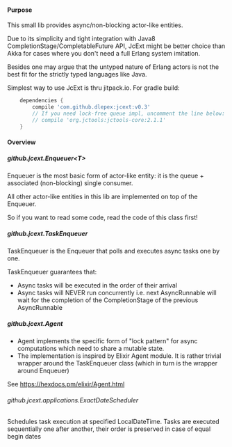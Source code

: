 #### Purpose
This small lib provides async/non-blocking actor-like entities.
 
Due to its simplicity and tight integration with Java8 CompletionStage/CompletableFuture API, JcExt might be  better choice 
than Akka for cases where you don't need a full Erlang system imitation. 

Besides one may argue that the untyped nature of Erlang actors is 
not the best fit for the strictly typed languages like Java.

Simplest way to use JcExt is thru jitpack.io. For gradle build: 
```groovy
	dependencies {
		compile 'com.github.dlepex:jcext:v0.3'
		// If you need lock-free queue impl, uncomment the line below:
		// compile 'org.jctools:jctools-core:2.1.1'
	}
```

#### Overview
##### github.jcext.Enqueuer&lt;T&gt;

Enqueuer is the most basic form of actor-like entity: it is the queue + associated (non-blocking) single consumer.

All other actor-like entities in this lib are implemented on top of the Enqueuer. 

So if you want to read some code, read the code of this class first!

##### github.jcext.TaskEnqueuer

TaskEnqueuer is the Enqueuer that polls and executes async tasks one by one.

TaskEnqueuer guarantees that:
 - Async tasks will be executed in the order of their arrival
 - Async tasks will NEVER run concurrently i.e. next AsyncRunnable will wait for the completion of the CompletionStage of the previous AsyncRunnable


##### github.jcext.Agent

- Agent implements the specific form of "lock pattern" for async computations which
need to share a mutable state.
- The implementation is inspired by Elixir Agent module. It is rather trivial wrapper around the TaskEnqueuer class 
(which in turn is the wrapper around Enqueuer)

See https://hexdocs.pm/elixir/Agent.html


###### github.jcext.applications.ExactDateScheduler

Schedules task execution at specified LocalDateTime.
Tasks are executed sequentially one after another, their order is preserved in case of equal begin dates
